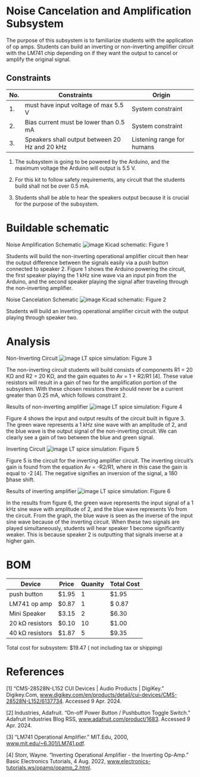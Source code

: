 # Noise Cancelation and Amplification Subsystem
The purpose of this subsystem is to familiarize students with the application of op amps. Students can build an inverting or non-inverting amplifier circuit with the LM741 chip depending on if they want the output to cancel or amplify the original signal.
## Constraints
| No. | Constraints | Origin |
|-----|-------------|---------|
|1.   | must have input voltage of max 5.5 V | System constraint|
| 2. | Bias current must be lower than 0.5 mA | System constraint|
|3. | Speakers shall output between 20 Hz and 20 kHz | Listening range for humans |

1.	The subsystem is going to be powered by the Arduino, and the maximum voltage the Arduino will output is 5.5 V.  

2.	For this kit to follow safety requirements, any circuit that the students build shall not be over 0.5 mA.

3.	Students shall be able to hear the speakers output because it is crucial for the purpose of the subsystem. 

# Buildable schematic
Noise Amplification Schematic
![image](https://github.com/abdoulm366/TTU-Capstone--Electrical-Class-Kit/assets/158213085/95166732-45a1-4eb1-afa2-22ed71d043ae)
Kicad schematic:  Figure 1 

Students will build the non-inverting operational amplifier circuit then hear the output difference between the signals easily via a push button connected to speaker 2. Figure 1 shows the Arduino powering the circuit, the first speaker playing the 1 kHz sine wave via an input pin from the Arduino, and the second speaker playing the signal after traveling through the non-inverting amplifier.

Noise Cancelation Schematic
![image](https://github.com/abdoulm366/TTU-Capstone--Electrical-Class-Kit/assets/158213085/e898a0b1-e7b7-4364-b6e1-2eb49b439ed6)
Kicad schematic:  Figure 2

Students will build an inverting operational amplifier circuit with the output playing through speaker two. 

# Analysis
Non-Inverting Circuit 
![image](https://github.com/abdoulm366/TTU-Capstone--Electrical-Class-Kit/assets/158213085/194ff1d5-a952-4309-af51-a0ffe399b073)
LT spice simulation:  Figure 3 

The non-inverting circuit students will build consists of components R1 = 20 KΩ and R2 = 20 KΩ, and the gain equates to Av = 1 + R2/R1 [4]. These value resistors will result in a gain of two for the amplification portion of the subsystem. With these chosen resistors there should never be a current greater than 0.25 mA, which follows constraint 2. 

Results of non-inverting amplifier
![image](https://github.com/abdoulm366/TTU-Capstone--Electrical-Class-Kit/assets/158213085/60b31682-d95b-410d-a7ae-58c25b92d611)
LT spice simulation:  Figure 4 

Figure 4 shows the input and output results of the circuit built in figure 3. The green wave represents a 1 kHz sine wave with an amplitude of 2, and the blue wave is the output signal of the non-inverting circuit. We can clearly see a gain of two between the blue and green signal. 

Inverting Circuit
![image](https://github.com/abdoulm366/TTU-Capstone--Electrical-Class-Kit/assets/158213085/8486bd58-3b49-4bdb-9575-2cbb0f5e6dbf)
LT spice simulation:  Figure 5 

Figure 5 is the circuit for the inverting amplifier circuit. The inverting circuit’s gain is found from the equation Av = -R2/R1, where in this case the gain is equal to -2 [4]. The negative signifies an inversion of the signal, a 180  ̊phase shift. 

Results of inverting amplifier 
![image](https://github.com/abdoulm366/TTU-Capstone--Electrical-Class-Kit/assets/158213085/70742cd2-1041-4fff-9dae-203ee6756978)
LT spice simulation:  Figure 6 

In the results from figure 6, the green wave represents the input signal of a 1 kHz sine wave with amplitude of 2, and the blue wave represents Vo from the circuit. From the graph, the blue wave is seen as the inverse of the input sine wave because of the inverting circuit. When these two signals are played simultaneously, students will hear speaker 1 become significantly weaker. This is because speaker 2 is outputting that signals inverse at a higher gain. 

# BOM
| Device | Price | Quanity | Total Cost |
|--------|-------|---------|------------|
| push button | $1.95 | 1 | $1.95 |
| LM741 op amp | $0.87 | 1 | $ 0.87 |
| Mini Speaker | $3.15 | 2 | $6.30 |
| 20 kΩ resistors | $0.10 | 10 | $1.00 |
| 40 kΩ resistors | $1.87 | 5 | $9.35 |
Total cost for subsystem: $19.47 ( not including tax or shipping)

# References 
[1] “CMS-28528N-L152 CUI Devices | Audio Products | DigiKey.” Digikey.Com, www.digikey.com/en/products/detail/cui-devices/CMS-28528N-L152/6137734. Accessed 9 Apr. 2024. 

[2] Industries, Adafruit. “On-off Power Button / Pushbutton Toggle Switch.” Adafruit Industries Blog RSS, www.adafruit.com/product/1683. Accessed 9 Apr. 2024. 

[3] “LM741 Operational Amplifier.” MIT.Edu, 2000, www.mit.edu/~6.301/LM741.pdf. 

[4] Storr, Wayne. “Inverting Operational Amplifier - the Inverting Op-Amp.” Basic Electronics Tutorials, 4 Aug. 2022, www.electronics-tutorials.ws/opamp/opamp_2.html. 
